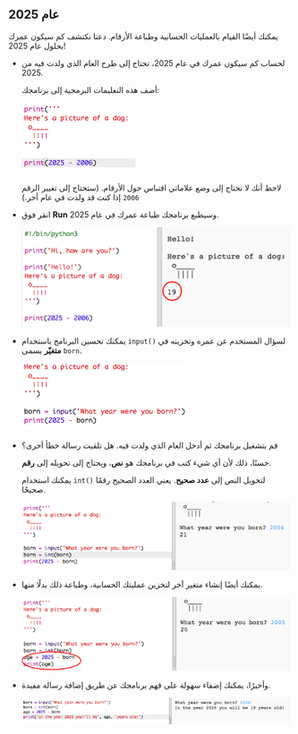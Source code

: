 ## عام 2025

يمكنك أيضًا القيام بالعمليات الحسابية وطباعة الأرقام. دعنا نكتشف كم سيكون عمرك بحلول عام 2025!

+ لحساب كم سيكون عمرك في عام 2025، تحتاج إلى طرح العام الذي ولدت فيه من 2025.
    
    أضف هذه التعليمات البرمجية إلى برنامجك:
    
    ![لقطة الشاشة](images/me-calc.png)
    
    لاحظ أنك لا تحتاج إلى وضع علاماتي اقتباس حول الأرقام. (ستحتاج إلى تغيير الرقم `2006` إذا كنت قد ولدت في عام أخر.)

+ انقر فوق **Run** وسيطبع برنامجك طباعة عمرك في عام 2025.
    
    ![لقطة الشاشة](images/me-calc-run.png)

+ يمكنك تحسين البرنامج باستخدام `input()` لسؤال المستخدم عن عمره وتخزينه في **متغيّر** يسمى `born`.
    
    ![لقطة الشاشة](images/me-input.png)

+ قم بتشغيل برنامجك ثم أدخل العام الذي ولدت فيه. هل تلقيت رسالة خطأ أخرى؟
    
    حسنًا، ذلك لأن أي شيء كتب في برنامجك هو **نص**، ويحتاج إلى تحويله إلى **رقم**.
    
    يمكنك استخدام `int()` لتحويل النص إلى **عدد صحيح**. يعني العدد الصحيح رقمًا صحيحًا.
    
    ![لقطة الشاشة](images/me-input-test.png)

+ يمكنك أيضًا إنشاء متغير آخر لتخزين عمليتك الحسابية، وطباعة ذلك بدلًا منها.
    
    ![لقطة الشاشة](images/me-result-variable.png)

+ وأخيرًا، يمكنك إضفاء سهولة على فهم برنامجك عن طريق إضافة رسالة مفيدة.
    
    ![لقطة الشاشة](images/me-message.png)